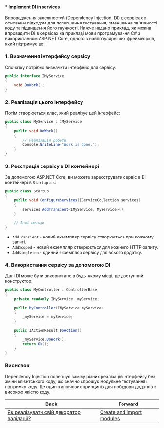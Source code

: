 #### * Implement DI in services

Впровадження залежностей (Dependency Injection, DI) в сервісах є основним підходом для полегшення тестування, зменшення зв'язаності коду та підвищення його гнучкості. Нижче надано приклад, як можна впровадити DI в сервісах на прикладі мови програмування C# з використанням ASP.NET Core, одного з найпопулярніших фреймворків, який підтримує це:

### 1. Визначення інтерфейсу сервісу

Спочатку потрібно визначити інтерфейс для сервісу:

```csharp
public interface IMyService
{
    void DoWork();
}
```

### 2. Реалізація цього інтерфейсу

Потім створюється клас, який реалізує цей інтерфейс:

```csharp
public class MyService : IMyService
{
    public void DoWork()
    {
        // Реалізація роботи
        Console.WriteLine("Work is done.");
    }
}
```

### 3. Реєстрація сервісу в DI контейнері

За допомогою ASP.NET Core, ви можете зареєструвати сервіс в DI контейнері в `Startup.cs`:

```csharp
public class Startup
{
    public void ConfigureServices(IServiceCollection services)
    {
        services.AddTransient<IMyService, MyService>();
    }

    // Інші методи
}
```

- `AddTransient` - новий екземпляр сервісу створюється при кожному запиті.
- `AddScoped` - новий екземпляр створюється для кожного HTTP-запиту.
- `AddSingleton` - єдиний екземпляр сервісу для всього додатку.

### 4. Використання сервісу за допомогою DI

Далі DI може бути використане в будь-якому місці, де доступний конструктор:

```csharp
public class MyController : ControllerBase
{
    private readonly IMyService _myService;

    public MyController(IMyService myService)
    {
        _myService = myService;
    }

    public IActionResult DoAction()
    {
        _myService.DoWork();
        return Ok();
    }
}
```

### Висновок

Dependency Injection полегшує заміну різних реалізацій інтерфейсу без зміни клієнтського коду, що значно спрощує модульне тестування і підтримку коду. Це один з ключових принципів для побудови додатків з високою якістю коду.

| Back | Forward |
|---|---|
| [Як реалізувати свій декоратор валідації?](/ua/middle/nestjs/how-to-implement-your-validation-decorator.md)  | [Create and import modules](/ua/middle/nestjs/create-and-import-modules.md) |